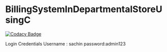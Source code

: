 # BillingSystemInDepartmentalStoreUsingC

[![Codacy Badge](https://api.codacy.com/project/badge/Grade/07304cdd648b4e9795c3d24a677a5294)](https://app.codacy.com/gh/stepin105309/BillingSystemInDepartmentalStoreUsingC?utm_source=github.com&utm_medium=referral&utm_content=stepin105309/BillingSystemInDepartmentalStoreUsingC&utm_campaign=Badge_Grade)

Login Credentials
Username : sachin password:admin123


